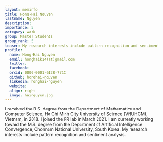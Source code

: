 ```yaml
---
layout: meminfo
title: Hong-Hai Nguyen
lastname: Nguyen
description:
importance: 5
category: work
group: Master Students
group_rank: 5
teaser: My research interests include pattern recognition and sentiment analysis.
profile:
  name: Hong-Hai Nguyen
  email: honghaik14(at)gmail.com
  twitter:
  facebook:
  orcid: 0000-0001-6128-771X
  github: honghai-nguyen
  linkedin: honghai-nguyen
  website:
  align: right
  image: hainguyen.jpg
---
```



I received the B.S. degree from the Department of Mathematics and Computer Science, Ho Chi Minh City University of Science (VNUHCM), Vietnam, in 2018. I joined the PR lab in March 2021. I am currently working toward the M.S. degree from the Department of Artificial Intelligence Convergence, Chonnam National University, South Korea. My research interests include pattern recognition and sentiment analysis.

